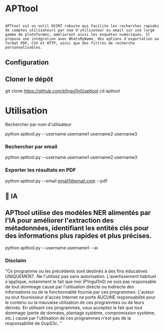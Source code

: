 # APTtool
<figure><img src="" alt=""><figcaption></figcaption></figure>

    APTtool est un outil OSINT robuste qui facilite les recherches rapides de comptes utilisateurs par nom d'utilisateur ou email sur une large gamme de plateformes, améliorant ainsi les enquêtes numériques. Il propose une intégration avec WhatsMyName, des options d'exportation au format PDF, CSV et HTTP, ainsi que des filtres de recherche personnalisables.

## Configuration

## Cloner le dépôt

git clone https://github.com/p1ngul1n0/apttool
cd apttool
 



# Utilisation

Rechercher par nom d'utilisateur 


python apttool.py --username username1 username2 username3

### Rechercher par email 

python apttool.py --username username1 username2 username3



### Exporter les résultats en PDF



python apttool.py --email email1@email.com --pdf



 ##  🐸  IA

## APTtool utilise des modèles NER alimentés par l'IA pour améliorer l'extraction des métadonnées, identifiant les entités clés pour des informations plus rapides et plus précises.


python apttool.py --username username1 --ai
 




### Disclaim 





"Ce programme ou les précédents sont destinés à des fins éducatives UNIQUEMENT. Ne l'utilisez pas sans autorisation.
L'avertissement habituel s'applique, notamment le fait que moi (P1ngul1n0) ne suis pas responsable de tout
dommage causé par l'utilisation directe ou indirecte des informations ou de la fonctionnalité fournie par ces
programmes. L'auteur ou tout fournisseur d'accès Internet ne porte AUCUNE responsabilité pour le contenu ou la mauvaise utilisation
de ces programmes ou de leurs dérivés. En utilisant ces programmes, vous acceptez le fait
que tout dommage (perte de données, plantage système, compromission système, etc.) causé par l'utilisation de ces
programmes n'est pas de la responsabilité de GupS3c. 
"
